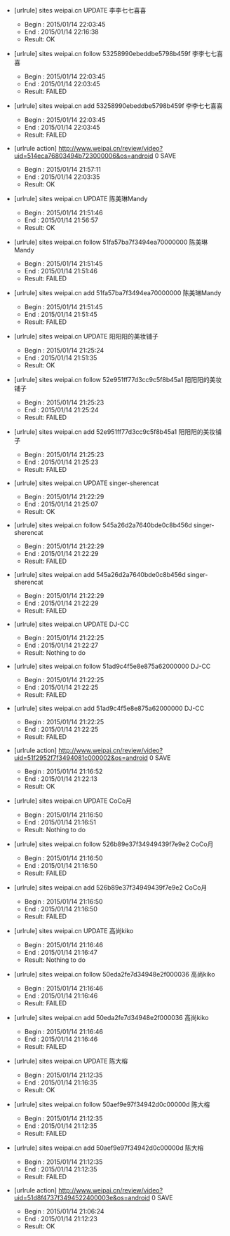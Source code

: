 * [urlrule] sites weipai.cn UPDATE 李李七七喜喜


    * Begin : 2015/01/14 22:03:45
    * End   : 2015/01/14 22:16:38
    * Result: OK

* [urlrule] sites weipai.cn follow 53258990ebeddbe5798b459f 李李七七喜喜


    * Begin : 2015/01/14 22:03:45
    * End   : 2015/01/14 22:03:45
    * Result: FAILED

* [urlrule] sites weipai.cn add 53258990ebeddbe5798b459f 李李七七喜喜


    * Begin : 2015/01/14 22:03:45
    * End   : 2015/01/14 22:03:45
    * Result: FAILED

* [urlrule action] http://www.weipai.cn/review/video?uid=514eca76803494b723000006&os=android 0 SAVE

    * Begin : 2015/01/14 21:57:11
    * End   : 2015/01/14 22:03:35
    * Result: OK

* [urlrule] sites weipai.cn UPDATE 陈美琳Mandy


    * Begin : 2015/01/14 21:51:46
    * End   : 2015/01/14 21:56:57
    * Result: OK

* [urlrule] sites weipai.cn follow 51fa57ba7f3494ea70000000 陈美琳Mandy


    * Begin : 2015/01/14 21:51:45
    * End   : 2015/01/14 21:51:46
    * Result: FAILED

* [urlrule] sites weipai.cn add 51fa57ba7f3494ea70000000 陈美琳Mandy


    * Begin : 2015/01/14 21:51:45
    * End   : 2015/01/14 21:51:45
    * Result: FAILED

* [urlrule] sites weipai.cn UPDATE 阳阳阳的美妆铺子


    * Begin : 2015/01/14 21:25:24
    * End   : 2015/01/14 21:51:35
    * Result: OK

* [urlrule] sites weipai.cn follow 52e951ff77d3cc9c5f8b45a1 阳阳阳的美妆铺子


    * Begin : 2015/01/14 21:25:23
    * End   : 2015/01/14 21:25:24
    * Result: FAILED

* [urlrule] sites weipai.cn add 52e951ff77d3cc9c5f8b45a1 阳阳阳的美妆铺子


    * Begin : 2015/01/14 21:25:23
    * End   : 2015/01/14 21:25:23
    * Result: FAILED

* [urlrule] sites weipai.cn UPDATE singer-sherencat


    * Begin : 2015/01/14 21:22:29
    * End   : 2015/01/14 21:25:07
    * Result: OK

* [urlrule] sites weipai.cn follow 545a26d2a7640bde0c8b456d singer-sherencat


    * Begin : 2015/01/14 21:22:29
    * End   : 2015/01/14 21:22:29
    * Result: FAILED

* [urlrule] sites weipai.cn add 545a26d2a7640bde0c8b456d singer-sherencat


    * Begin : 2015/01/14 21:22:29
    * End   : 2015/01/14 21:22:29
    * Result: FAILED

* [urlrule] sites weipai.cn UPDATE DJ-CC


    * Begin : 2015/01/14 21:22:25
    * End   : 2015/01/14 21:22:27
    * Result: Nothing to do

* [urlrule] sites weipai.cn follow 51ad9c4f5e8e875a62000000 DJ-CC


    * Begin : 2015/01/14 21:22:25
    * End   : 2015/01/14 21:22:25
    * Result: FAILED

* [urlrule] sites weipai.cn add 51ad9c4f5e8e875a62000000 DJ-CC


    * Begin : 2015/01/14 21:22:25
    * End   : 2015/01/14 21:22:25
    * Result: FAILED

* [urlrule action] http://www.weipai.cn/review/video?uid=51f2952f7f3494081c000002&os=android 0 SAVE

    * Begin : 2015/01/14 21:16:52
    * End   : 2015/01/14 21:22:13
    * Result: OK

* [urlrule] sites weipai.cn UPDATE CoCo月


    * Begin : 2015/01/14 21:16:50
    * End   : 2015/01/14 21:16:51
    * Result: Nothing to do

* [urlrule] sites weipai.cn follow 526b89e37f34949439f7e9e2 CoCo月


    * Begin : 2015/01/14 21:16:50
    * End   : 2015/01/14 21:16:50
    * Result: FAILED

* [urlrule] sites weipai.cn add 526b89e37f34949439f7e9e2 CoCo月


    * Begin : 2015/01/14 21:16:50
    * End   : 2015/01/14 21:16:50
    * Result: FAILED

* [urlrule] sites weipai.cn UPDATE 高尚kiko


    * Begin : 2015/01/14 21:16:46
    * End   : 2015/01/14 21:16:47
    * Result: Nothing to do

* [urlrule] sites weipai.cn follow 50eda2fe7d34948e2f000036 高尚kiko


    * Begin : 2015/01/14 21:16:46
    * End   : 2015/01/14 21:16:46
    * Result: FAILED

* [urlrule] sites weipai.cn add 50eda2fe7d34948e2f000036 高尚kiko


    * Begin : 2015/01/14 21:16:46
    * End   : 2015/01/14 21:16:46
    * Result: FAILED

* [urlrule] sites weipai.cn UPDATE 陈大榕


    * Begin : 2015/01/14 21:12:35
    * End   : 2015/01/14 21:16:35
    * Result: OK

* [urlrule] sites weipai.cn follow 50aef9e97f34942d0c00000d 陈大榕


    * Begin : 2015/01/14 21:12:35
    * End   : 2015/01/14 21:12:35
    * Result: FAILED

* [urlrule] sites weipai.cn add 50aef9e97f34942d0c00000d 陈大榕


    * Begin : 2015/01/14 21:12:35
    * End   : 2015/01/14 21:12:35
    * Result: FAILED

* [urlrule action] http://www.weipai.cn/review/video?uid=51d8f4737f3494522400003e&os=android 0 SAVE

    * Begin : 2015/01/14 21:06:24
    * End   : 2015/01/14 21:12:23
    * Result: OK

